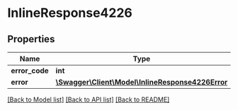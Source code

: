 # InlineResponse4226

## Properties
Name | Type | Description | Notes
------------ | ------------- | ------------- | -------------
**error_code** | **int** |  | [optional] 
**error** | [**\Swagger\Client\Model\InlineResponse4226Error**](InlineResponse4226Error.md) |  | [optional] 

[[Back to Model list]](../../README.md#documentation-for-models) [[Back to API list]](../../README.md#documentation-for-api-endpoints) [[Back to README]](../../README.md)

